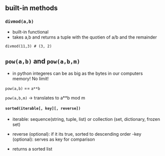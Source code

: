 ## built-in methods


### ```divmod(a,b)```
- built-in functional
- takes a,b and returns a tuple with the quotien of a/b and the remainder

```
divmod(11,3) # (3, 2)
```

## ```pow(a,b)``` and ```pow(a,b,m)```
- in python integeres can be as big as the bytes in our computers memory! No limit!

```pow(a,b)``` == ```a**b```

```pow(a,b,m)``` -> translates to a**b mod m

#### ```sorted(iterable[, key][, reverse])```

- iterable: sequence(string, tuple, list) or collection (set, dictionary, frozen set)
- reverse (optional): if it its true, sorted to descending order
-key (optional): serves as key for comparison

- returns a sorted list
